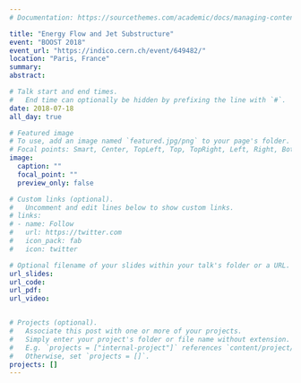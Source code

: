 ```yaml
---
# Documentation: https://sourcethemes.com/academic/docs/managing-content/

title: "Energy Flow and Jet Substructure"
event: "BOOST 2018"
event_url: "https://indico.cern.ch/event/649482/"
location: "Paris, France"
summary:
abstract:

# Talk start and end times.
#   End time can optionally be hidden by prefixing the line with `#`.
date: 2018-07-18
all_day: true

# Featured image
# To use, add an image named `featured.jpg/png` to your page's folder. 
# Focal points: Smart, Center, TopLeft, Top, TopRight, Left, Right, BottomLeft, Bottom, BottomRight.
image:
  caption: ""
  focal_point: ""
  preview_only: false

# Custom links (optional).
#   Uncomment and edit lines below to show custom links.
# links:
# - name: Follow
#   url: https://twitter.com
#   icon_pack: fab
#   icon: twitter

# Optional filename of your slides within your talk's folder or a URL.
url_slides:
url_code:
url_pdf:
url_video:


# Projects (optional).
#   Associate this post with one or more of your projects.
#   Simply enter your project's folder or file name without extension.
#   E.g. `projects = ["internal-project"]` references `content/project/deep-learning/index.md`.
#   Otherwise, set `projects = []`.
projects: []
---
```

